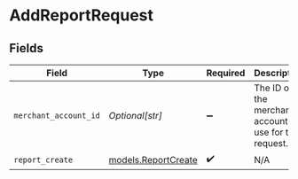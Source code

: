 # AddReportRequest


## Fields

| Field                                                   | Type                                                    | Required                                                | Description                                             | Example                                                 |
| ------------------------------------------------------- | ------------------------------------------------------- | ------------------------------------------------------- | ------------------------------------------------------- | ------------------------------------------------------- |
| `merchant_account_id`                                   | *Optional[str]*                                         | :heavy_minus_sign:                                      | The ID of the merchant account to use for this request. | default                                                 |
| `report_create`                                         | [models.ReportCreate](../models/reportcreate.md)        | :heavy_check_mark:                                      | N/A                                                     |                                                         |